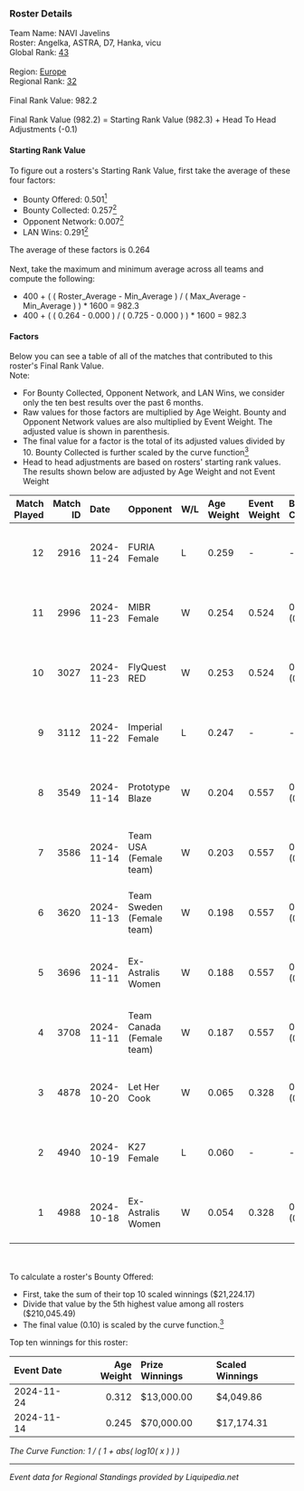 ### Roster Details<br />
Team Name: NAVI Javelins<br />
Roster: Angelka, ASTRA, D7, Hanka, vicu<br />
Global Rank: [43](../standings_global.md)<br />
<br />
Region: [Europe]( ../standings_europe.md)<br />
Regional Rank: [32]( ../standings_europe.md)<br />
<br />
Final Rank Value:  982.2<br />
<br />
Final Rank Value (982.2) = Starting Rank Value (982.3) + Head To Head Adjustments (-0.1)<br />

#### Starting Rank Value<br />
To figure out a rosters's Starting Rank Value, first take the average of these four factors:<br />
- Bounty Offered: 0.501[<sup>1</sup>](#table2)
- Bounty Collected: 0.257[<sup>2</sup>](#table1)
- Opponent Network: 0.007[<sup>2</sup>](#table1)
- LAN Wins: 0.291[<sup>2</sup>](#table1)

The average of these factors is 0.264<br />
<br />
Next, take the maximum and minimum average across all teams and compute the following:<br />
- 400 + ( ( Roster_Average - Min_Average ) / ( Max_Average - Min_Average ) ) * 1600 = 982.3
- 400 + ( ( 0.264 - 0.000 ) / ( 0.725 - 0.000 ) ) * 1600 = 982.3


#### Factors<br />
Below you can see a table of all of the matches that contributed to this roster's Final Rank Value.<br />
Note:<br />

- For Bounty Collected, Opponent Network, and LAN Wins, we consider only the ten best results over the past 6 months.
- Raw values for those factors are multiplied by Age Weight. Bounty and Opponent Network values are also multiplied by Event Weight. The adjusted value is shown in parenthesis.
- The final value for a factor is the total of its adjusted values divided by 10. Bounty Collected is further scaled by the curve function[<sup>3</sup>](#curveFunction)
- Head to head adjustments are based on rosters' starting rank values. The results shown below are adjusted by Age Weight and not Event Weight
<span id="table1"></span><br />


| Match Played | Match ID | Date       | Opponent                  | W/L | Age Weight | Event Weight | Bounty Collected | Opponent Network | LAN Wins  | H2H Adj. | Roster                            |
| -: | -: | :- | :- | :- | :- | :- | :- | :- | :- | -: | :- |
|           12 |     2916 | 2024-11-24 | FURIA Female              | L   | 0.259      | -            | -                | -                | -         |    -4.39 | Angelka, ASTRA, D7, Hanka, vicu   |
|           11 |     2996 | 2024-11-23 | MIBR Female               | W   | 0.254      | 0.524        | 0.013 (0.002)    | 0.133 (0.021)    | 1 (0.305) |     1.84 | Angelka, ASTRA, D7, Hanka, vicu   |
|           10 |     3027 | 2024-11-23 | FlyQuest RED              | W   | 0.253      | 0.524        | 0.006 (0.001)    | 0.061 (0.010)    | 1 (0.303) |     1.04 | Angelka, ASTRA, D7, Hanka, vicu   |
|            9 |     3112 | 2024-11-22 | Imperial Female           | L   | 0.247      | -            | -                | -                | -         |    -3.23 | Angelka, ASTRA, D7, Hanka, vicu   |
|            8 |     3549 | 2024-11-14 | Prototype Blaze           | W   | 0.204      | 0.557        | 0.047 (0.006)    | 0.197 (0.027)    | 1 (0.245) |     2.11 | Angelka, Hanka, LETi, Liina, vicu |
|            7 |     3586 | 2024-11-14 | Team USA (Female team)    | W   | 0.203      | 0.557        | 0.012 (0.002)    | 0.028 (0.004)    | 1 (0.243) |     1.41 | Angelka, Hanka, LETi, Liina, vicu |
|            6 |     3620 | 2024-11-13 | Team Sweden (Female team) | W   | 0.198      | 0.557        | 0.006 (0.001)    | 0.021 (0.003)    | 1 (0.237) |     0.73 | Angelka, Hanka, LETi, Liina, vicu |
|            5 |     3696 | 2024-11-11 | Ex-Astralis Women         | W   | 0.188      | 0.557        | 0.007 (0.001)    | 0.042 (0.005)    | 1 (0.225) |     1.15 | Angelka, Hanka, LETi, Liina, vicu |
|            4 |     3708 | 2024-11-11 | Team Canada (Female team) | W   | 0.187      | 0.557        | 0.000 (0.000)    | 0.014 (0.002)    | 1 (0.224) |     0.24 | Angelka, Hanka, LETi, Liina, vicu |
|            3 |     4878 | 2024-10-20 | Let Her Cook              | W   | 0.065      | 0.328        | 0.001 (0.000)    | 0.004 (0.000)    | 0 (0.000) |     0.25 | Angelka, ASTRA, D7, Hanka, vicu   |
|            2 |     4940 | 2024-10-19 | K27 Female                | L   | 0.060      | -            | -                | -                | -         |    -1.58 | Angelka, ASTRA, D7, Hanka, vicu   |
|            1 |     4988 | 2024-10-18 | Ex-Astralis Women         | W   | 0.054      | 0.328        | 0.007 (0.000)    | 0.042 (0.001)    | 0 (0.000) |     0.33 | Angelka, ASTRA, D7, Hanka, vicu   |

<br />
<span id="table2"></span><br />
To calculate a roster's Bounty Offered:<br />

- First, take the sum of their top 10 scaled winnings ($21,224.17)
- Divide that value by the 5th highest value among all rosters ($210,045.49)
- The final value (0.10) is scaled by the curve function.[<sup>3</sup>](#curveFunction)

Top ten winnings for this roster:<br />

| Event Date | Age Weight | Prize Winnings | Scaled Winnings |
| :- | -: | :- | :- |
| 2024-11-24 |      0.312 | $13,000.00     | $4,049.86       |
| 2024-11-14 |      0.245 | $70,000.00     | $17,174.31      |


<span id="curveFunction"></span>_The Curve Function: 1 / ( 1 + abs( log10( x ) ) )_<br />

---
_Event data for Regional Standings provided by Liquipedia.net_<br />
